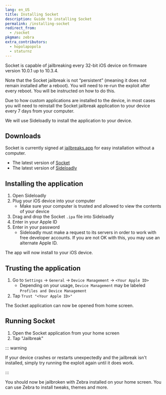 ```yaml
---
lang: en_US
title: Installing Socket
description: Guide to installing Socket
permalink: /installing-socket
redirect_from:
  - /socket
pkgman: zebra
extra_contributors:
  - hopolapopola
  - staturnz
---
```


Socket is capable of jailbreaking every 32-bit iOS device on firmware version 10.0.1 up to 10.3.4.

Note that the Socket jailbreak is not “persistent” (meaning it does not remain installed after a reboot). You will need to re-run the exploit after every reboot. You will be instructed on how to do this.

Due to how custom applications are installed to the device, in most cases you will need to reinstall the Socket jailbreak application to your device every 7 days from your computer.

We will use Sideloadly to install the application to your device.

## Downloads
<div class="custom-container tip" id="ifJailbreaksAppSigned"><p>
Socket is currently signed at <a href="https://jailbreaks.app/legacy.html" target="_blank">jailbreaks.app</a> for easy installation without a computer.
</p></div>

- The latest version of [Socket](https://socket-jb.app)
- The latest version of [Sideloadly](https://sideloadly.io/)

## Installing the application

1. Open Sideloadly
1. Plug your iOS device into your computer
    - Make sure your computer is trusted and allowed to view the contents of your device
1. Drag and drop the Socket `.ipa` file into Sideloadly
1. Enter in your Apple ID
1. Enter in your password
    - Sideloadly must make a request to its servers in order to work with free developer accounts. If you are not OK with this, you may use an alternate Apple ID.

The app will now install to your iOS device.

## Trusting the application

1. Go to `Settings` -> `General` -> `Device Management` -> `<Your Apple ID>`
    - Depending on your usage, `Device Management` may be labeled `Profiles and Device Management`
1. Tap `Trust "<Your Apple ID>"`

The Socket application can now be opened from home screen.

## Running Socket

1. Open the Socket application from your home screen
1. Tap "Jailbreak"

::: warning

If your device crashes or restarts unexpectedly and the jailbreak isn't installed, simply try running the exploit again until it does work.

:::

You should now be jailbroken with Zebra installed on your home screen. You can use Zebra to install <router-link to="/faq/#what-are-tweaks">tweaks</router-link>, themes and more.
